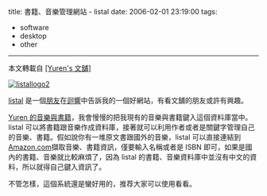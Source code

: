 title: 書籍、音樂管理網站 - listal
date: 2006-02-01 23:19:00
tags: 
- software
- desktop
- other
---

本文轉載自 [[Yuren's 文舖]](http://yurenju.blogspot.com)

[![listallogo2](http://static.flickr.com/37/94098313_e9fd4a631d_o.gif)](http://www.flickr.com/photos/yurenju/94098313/ "Photo Sharing")

[listal](http://www.listal.com) 是一個[朋友](http://ezgod.listal.com/)在[迴響](http://yurenju.info/?p=259#comment-2301)中告訴我的一個好網站，有看文舖的朋友或許有興趣。

[Yuren 的音樂與書籍](http://yurenju.listal.com)，我會慢慢的把我現有的音樂與書籍鍵入這個資料庫當中。listal 可以將書籍跟音樂作成資料庫，接著就可以利用作者或者是關鍵字管理自己的音樂、書籍。假如說你有一堆原文書跟國外的音樂，listal 可以直接連結到 [Amazon.com](http://www.amazon.com)擷取音樂、書籍資訊，僅要輸入名稱或者是 ISBN 即可，如果是國內的書籍、音樂就比較麻煩了，因為 listal 的書籍、音樂資料庫中並沒有中文的資料，所以就得自己鍵入資訊了。

不管怎樣，這個系統還是蠻好用的，推荐大家可以使用看看。